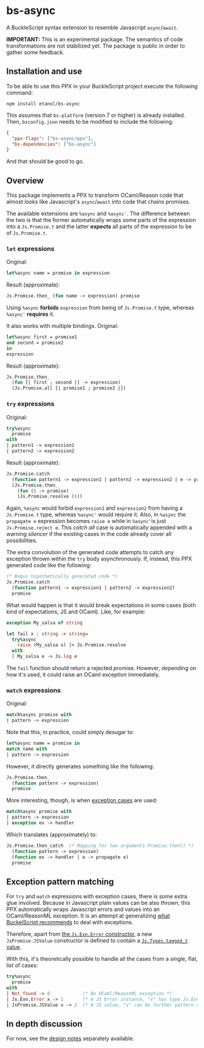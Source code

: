 bs-async
========

A BuckleScript syntax extension to resemble Javascript `async`/`await`.

**IMPORTANT:** This is an experimental package.  The semantics of code
transformations are not stabilized yet.  The package is public in order to
gather some feedback.

Installation and use
--------------------

To be able to use this PPX in your BuckleScript project execute the following
command:

```
npm install etanol/bs-async
```

This assumes that `bs-platform` (version 7 or higher) is already installed.
Then, `bsconfig.json` needs to be modified to include the following:

``` json
{
  "ppx-flags": ["bs-async/ppx"],
  "bs-dependencies": ["bs-async"]
}
```

And that should be good to go.

Overview
--------

This package implements a PPX to transform OCaml/Reason code that almost *looks*
like Javascript's `async`/`await` into code that chains promises.

The available extensions are `%async` and `%async'`.  The difference between the
two is that the former automatically wraps some parts of the expression into a
`Js.Promise.t` and the latter **expects** all parts of the expression to be of
`Js.Promise.t`.

### `let` expressions ###

Original:

``` ocaml
let%async name = promise in expression
```

Result (approximate):

``` ocaml
Js.Promise.then_ (fun name -> expression) promise
```

Using `%async` **forbids** `expression` from being of `Js.Promise.t` type,
whereas `%async'` **requires** it.

It also works with multiple bindings.  Original:

``` ocaml
let%async first = promise1
and second = promise2
in
expression
```

Result (approximate):

``` ocaml
Js.Promise.then_
  (fun [| first ; second |] -> expression)
  (Js.Promise.all [| promise1 ; promise2 |])
```

### `try` expressions ###

Original:

``` ocaml
try%async
  promise
with
| pattern1 -> expression1
| pattern2 -> expression2
```

Result (approximate):

``` ocaml
Js.Promise.catch
  (function pattern1 -> expression1 | pattern2 -> expression2 | e -> propagate e)
  (Js.Promise.then_
    (fun () -> promise)
    (Js.Promise.resolve ()))
```

Again, `%async` would forbid `expression1` and `expression2` from having a
`Js.Promise.t` type, whereas `%async'` would require it.  Also, in `%async` the
`propagate e` expression becomes `raise e` while in `%async'`is just
`Js.Promise.reject e`.  This *catch all* case is automatically appended with a
warning *silencer* if the existing cases in the code already cover all
possibilities.

The extra convolution of the generated code attempts to catch any exception
thrown within the `try` body asynchronously.  If, instead, this PPX generated
code like the following:

``` ocaml
(* Bogus hipothetically generated code *)
Js.Promise.catch
  (function pattern1 -> expression1 | pattern2 -> expression2)
  promise
```

What would happen is that it would break expectations in some cases (both kind
of expectations, JS and OCaml).  Like, for example:

``` ocaml
exception My_salsa of string

let fail x : string -> string=
  try%async
    raise (My_salsa x) |> Js.Promise.resolve
  with
  | My_salsa e -> Js.log e
```

The `fail` function should return a rejected promise.  However, depending on how
it's used, it could raise an OCaml exception immediately.

### `match` expressions ###

Original:

``` ocaml
match%async promise with
| pattern -> expression
```

Note that this, in practice, could simply desugar to:

``` ocaml
let%async name = promise in
match name with
| pattern -> expression
```

However, it directly generates something like the following:

``` ocaml
Js.Promise.then_
  (function pattern -> expression)
  promise
```

More interesting, though, is when [exception cases][ex] are used:

``` ocaml
match%async promise with
| pattern -> expression
| exception ex -> handler
```

Which translates (approximately) to:

``` ocaml
Js.Promise.then_catch  (* Mapping for two arguments Promise.then() *)
  (function pattern -> expression)
  (function ex -> handler | e -> propagate e)
  promise
```

[ex]: https://www.cs.cornell.edu/courses/cs3110/2018sp/htmlman/extn.html#sec264

Exception pattern matching
--------------------------

For `try` and `match` expressions with exception cases, there is some extra glue
involved.  Because in Javascript plain values can be also thrown, this PPX
automatically wraps Javascript errors and values into an OCaml/ReasonML
exception.  It is an attempt at generalizing [what BuckelScript
recommends][bsex] to deal with exceptions.

Therefore, apart from [the `Js.Exn.Error` constructor][jsex], a new
`JsPromise.JSValue` constructor is defined to contain a [`Js.Types.tagged_t`
value][jst].

With this, it's theoretically possible to handle all the cases from a single,
flat, list of cases:

``` ocaml
try%async
  promise
with
| Not_found -> 0            (* An OCaml/ReasonML exception *)
| Js.Exn.Error x -> 1       (* A JS Error instance, "x" has type Js.Exn.t *)
| JsPromise.JSValue v -> 2  (* A JS value, "v" can be further pattern matched *)
```

[bsex]: https://bucklescript.github.io/docs/en/exceptions
[jsex]: https://bucklescript.github.io/bucklescript/api/Js.Exn.html
[jst]: https://bucklescript.github.io/bucklescript/api/Js.Types.html

In depth discussion
-------------------

For now, see the [design notes][d] separately available.

[d]: DESIGN.md
